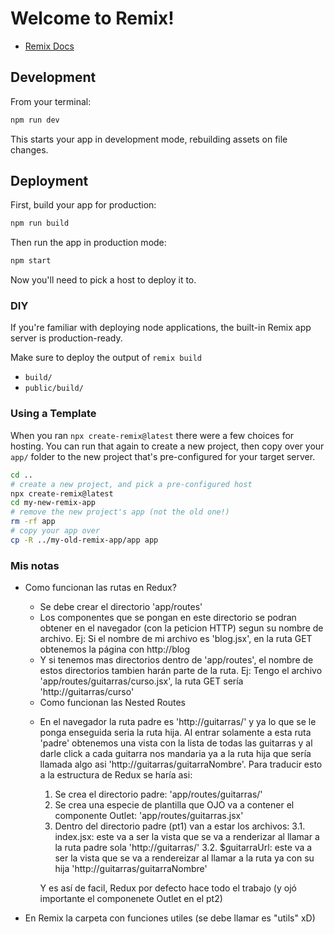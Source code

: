 # Welcome to Remix!

- [Remix Docs](https://remix.run/docs)

## Development

From your terminal:

```sh
npm run dev
```

This starts your app in development mode, rebuilding assets on file changes.

## Deployment

First, build your app for production:

```sh
npm run build
```

Then run the app in production mode:

```sh
npm start
```

Now you'll need to pick a host to deploy it to.

### DIY

If you're familiar with deploying node applications, the built-in Remix app server is production-ready.

Make sure to deploy the output of `remix build`

- `build/`
- `public/build/`

### Using a Template

When you ran `npx create-remix@latest` there were a few choices for hosting. You can run that again to create a new project, then copy over your `app/` folder to the new project that's pre-configured for your target server.

```sh
cd ..
# create a new project, and pick a pre-configured host
npx create-remix@latest
cd my-new-remix-app
# remove the new project's app (not the old one!)
rm -rf app
# copy your app over
cp -R ../my-old-remix-app/app app
```

### Mis notas

- Como funcionan las rutas en Redux?

  - Se debe crear el directorio 'app/routes'
  - Los componentes que se pongan en este directorio se podran obtener en el navegador (con la peticion HTTP) segun su nombre de archivo.
    Ej: Si el nombre de mi archivo es 'blog.jsx', en la ruta GET obtenemos la página con http:/<ip>/blog
  - Y si tenemos mas directorios dentro de 'app/routes', el nombre de estos directorios tambien harán parte de la ruta.
    Ej: Tengo el archivo 'app/routes/guitarras/curso.jsx', la ruta GET sería 'http:/<ip>/guitarras/curso'

  * Como funcionan las Nested Routes

  - En el navegador la ruta padre es 'http:/<ip>/guitarras/' y ya lo que se le ponga enseguida seria la ruta hija. Al entrar solamente a esta ruta 'padre'
    obtenemos una vista con la lista de todas las guitarras y al darle click a cada guitarra nos mandaria ya a la ruta hija que sería llamada algo asi
    'http:/<ip>/guitarras/guitarraNombre'. Para traducir esto a la estructura de Redux se haría asi:

    1. Se crea el directorio padre: 'app/routes/guitarras/'
    2. Se crea una especie de plantilla que OJO va a contener el componente Outlet: 'app/routes/guitarras.jsx'
    3. Dentro del directorio padre (pt1) van a estar los archivos:
       3.1. index.jsx: este va a ser la vista que se va a renderizar al llamar a la ruta padre sola 'http:/<ip>/guitarras/'
       3.2. $guitarraUrl: este va a ser la vista que se va a rendereizar al llamar a la ruta ya con su hija 'http:/<ip>/guitarras/guitarraNombre'

    Y es así de facil, Redux por defecto hace todo el trabajo (y ojó importante el componenete Outlet en el pt2)

- En Remix la carpeta con funciones utiles (se debe llamar es "utils" xD)
